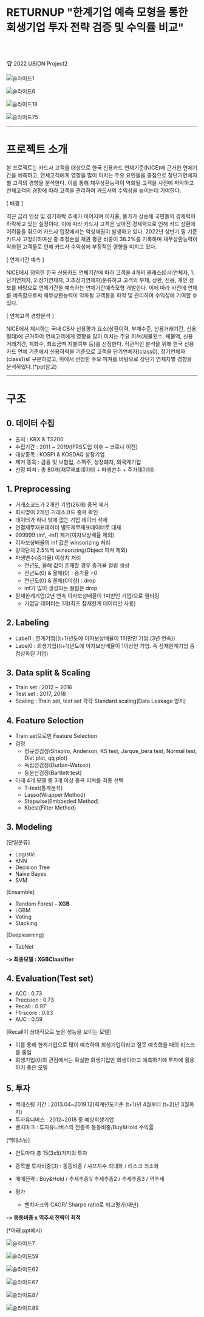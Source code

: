 # RETURNUP **"한계기업 예측 모형을 통한 회생기업 투자 전략 검증 및 수익률 비교"**
<br><br>

🏆 2022 UBION Project2

![슬라이드1](https://user-images.githubusercontent.com/88031549/210496313-5ffc49fd-79cd-4f29-a5dc-cfd0fbe2a4eb.png)

![슬라이드6](https://user-images.githubusercontent.com/88031549/210496374-9d83bf4f-32b9-41f6-8f87-6e365a3c7b28.png)

![슬라이드18](https://user-images.githubusercontent.com/88031549/210496578-a88968ac-9e0c-4c55-9ab8-03a9ddf5d0f3.png)

![슬라이드75](https://user-images.githubusercontent.com/88031549/210510808-f6a218f5-8478-4e79-846e-28823181f3fc.png)

---
# **프로젝트 소개**

본 프로젝트는 카드사 고객을 대상으로 한국 신용카드 연체기준(NICE)에 근거한 연체기간을  예측하고, 연체고객에게 영향을 많이 미치는 주요 요인들을 중점으로 장단기연체자별 고객의 경향을 분석한다. 이를 통해 채무상환능력이 악회될 고객을 사전에 파악하고 연체고객의 경향에 따라 고객을 관리하여 카드사의 수익성을 높이는데 기여한다.

[ 배경 ]

최근 금리 인상 및 경기하락 추세가 이어지며 이자율, 물가가 상승해 국민들의 경제력이 하락하고 있는 실정이다. 이에 따라 카드사 고객은 낮아진 경제력으로 인해 카드 상환에 어려움을 겪으며 카드사 입장에서는 악성채권이 발생하고 있다. 2022년 상반기 말 기준 카드사 고정이하여신 중 추정손실 채권 평균 비중이 36.2%를 기록하며 채무상환능력이 악화된 고객들로 인해 카드사 수익성에 부정적인 영향을 미치고 있다.

[ 연체기간 예측 ]

 NICE에서 정의한 한국 신용카드 연체기간에 따라 고객을 4개의 클래스(0:비연체자, 1:단기연체자, 2:장기연체자, 3:초장기연체자)분류하고 고객의 부채, 상환, 신용, 개인 정보를 바탕으로 연체기간을 예측하는 연체기간예측모형 개발한다. 이에 따라 사전에 연체를 예측함으로써 채무상환능력이 악화될 고객들을 파악 및 관리하여 수익성에 기여할 수 있다.

[ 연체고객 경향분석 ]

 NICE에서 제시하는 국내 CB사 신용평가 요소(상환이력, 부채수준, 신용거래기간, 신용형태)에 근거하여 연체고객에게 영향을 많이 미치는 주요 피쳐(체불횟수, 체불액, 신용거래기간, 계좌수, 최소금액 지불여부 등)를 선정한다. 직관적인 분석을 위해 한국 신용카드 연체 기준에서 신용하락을 기준으로 고객을 단기연체자(class0), 장기연체자(class1)로 구분하였고, 위에서 선정한 주요 피쳐를 바탕으로 장단기 연체자별 경향을 분석하였다.(*ppt참고)

---
# **구조**


## **0. 데이터 수집**
- 출처 : KRX & TS200
- 수집기간 : 2011 ~ 2019(IFRS도입 이후 ~ 코로나 이전)
- 대상종목 : KOSPI & KOSDAQ 상장기업
- 제거 종목 : 금융 및 보험업, 스팩주, 상장폐지, 외국계기업
- 선정 피쳐 : 총 80개(재무재표데이터 + 파생변수 + 주가데이터)

## **1. Preprocessing**
- 거래소코드가 2개인 기업(26개) 중복 제거
- 회사명이 2개인 거래소코드 중복 확인
- 데이터가 하나 밖에 없는 기업 데이터 삭제
- 연결제무재표데이터 별도제무재표데이터로 대체
- 999999 (inf, -inf) 제거(이자보상배율 제외)
- 이자보상배율의 inf 값은 winsorizing 처리
- 양극단치 2.5%씩 winsorizing(Object 피쳐 제외)
- 파생변수(증가율) 이상치 처리
  - 전년도, 올해 값이 존재할 경우 증가율 컬럼 생성 
  - 전년도(0) & 올해(0)  :  증가율 =0
  - 전년도(0) & 올해(0이상) : drop
  - inf가 많이 생성되는 컬럼은 drop
- 잠재한계기업(2년 연속 이자보상배율이 1미만인 기업)으로 필터링
  - 기업당 데이터는 1개(최초 잠재한계 데이터만 사용)

## 2. Labeling
- Label1 : 한계기업((t+1)년도에 이자보상배율이 1미만인 기업.(3년 연속))
- Label0 : 회생기업((t+1)년도에 이자보상배율이 1이상인 기업. 즉 잠재한계기업 중 정상화된 기업)

## 3. Data split & Scaling
- Train set : 2012 ~ 2016
- Test set : 2017, 2018
- Scaling : Train set, test set 각각 Standard scaling(Data Leakage 방지)

## 4. Feature Selection
- Train set으로만 Feature Selection
- 검정
  - 정규성검정(Shapiro, Anderson, KS test, Jarque_bera test, Normal test, Dist plot, qq plot)
  - 독립성검정(Durbin-Watson)
  - 등분산검정(Bartlett test)
- 아래 4개 모델 중 3개 이상 중복 피쳐를 최종 선택
  - T-test(통계분석)
  - Lasso(Wrapper Method)
  - Stepwise(Embbeded Method)
  - Kbest(Filter Method)

## 3. Modeling

[단일분류]
- Logistic
- KNN
- Decision Tree
- Naive Bayes
- SVM

[Ensamble]
- Random Forest
**- XGB**
- LGBM
- Voting
- Stacking

[Deeplearning]
- TabNet

**-> 최종모델 : XGBClaasifier**


## 4. Evaluation(Test set)
- ACC : 0,73
- Precision : 0.73
- Recall : 0.97
- F1-score : 0.83
- AUC : 0.59

[Recall이 상대적으로 높은 성능을 보이는 모델]
- 이를 통해 한계기업으로 많이 예측하여 회생기업이라고 잘못 예측했을 때의 리스크를 줄임
- 회생기업(0)의 관점에서는 확실한 회생기업만 회생이라고 예측하기에 투자에 활용하기 좋은 모델 


## 5. 투자
- 백테스팅 기간 : 2013.04~2019.12(회계년도기준 (t+1)년 4월부터 (t+2)년 3월까지)
- 투자유니버스 : 2012~2018 중 예상회생기업
- 벤치마크 : 투자유니버스의 전종목 동등비중/Buy&Hold 수익률


[백테스팅]
- 연도마다 총 15(3x5)가지의 투자
 - 종목별 투자비중(3) : 동등비중 / 샤프지수 최대화 / 리스크 최소화
 - 매매전략 : Buy&Hold / 추세추종1/ 추세추종2 / 추세추종3 / 역추세

- 평가
  - 벤치마크와 CAGR/ Sharpe ratio로 비교평가(매년)


**-> 동등비중 x 역추세 전략이 최적**


(*아래 ppt예시)

![슬라이드7](https://user-images.githubusercontent.com/88031549/210512497-3c48b935-b056-4a3a-a8e1-40c8eab07cb3.png)

![슬라이드59](https://user-images.githubusercontent.com/88031549/210512614-d70995e6-d509-4e08-8c57-507585cbee29.png)

![슬라이드62](https://user-images.githubusercontent.com/88031549/210512677-5efb4d45-ddb2-49ba-aca2-6d7f0b6de407.png)

![슬라이드67](https://user-images.githubusercontent.com/88031549/210512752-ab9a91e8-3e91-49b8-b133-24e2e4d6a382.png)

![슬라이드87](https://user-images.githubusercontent.com/88031549/210512974-2d5083ff-95ca-43ef-b341-e878fdb70cba.png)

![슬라이드89](https://user-images.githubusercontent.com/88031549/210513071-15ace45c-d6c0-4a28-8728-0666d58ab5c7.png)